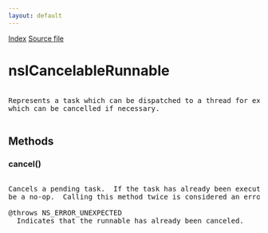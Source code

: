 ```yaml
---
layout: default
---
```

<div id='links'><a href="../index.html">Index</a>
<a href="http://dxr.mozilla.org/mozilla-central/source/xpcom/threads/nsICancelableRunnable.idl">Source file</a>
</div>

# nsICancelableRunnable #
<pre>  
Represents a task which can be dispatched to a thread for execution and  
which can be cancelled if necessary.  
  
</pre>
## Methods ##

### cancel() ###
<pre>  
Cancels a pending task.  If the task has already been executed this will  
be a no-op.  Calling this method twice is considered an error.  
  
@throws NS_ERROR_UNEXPECTED  
  Indicates that the runnable has already been canceled.  
  
</pre>